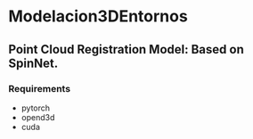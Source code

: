 # Modelacion3DEntornos

## Point Cloud Registration Model: Based on SpinNet.

### Requirements

- pytorch
- opend3d
- cuda
